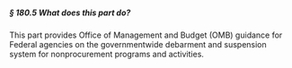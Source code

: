 ##### § 180.5 What does this part do? #####

This part provides Office of Management and Budget (OMB) guidance for Federal agencies on the governmentwide debarment and suspension system for nonprocurement programs and activities.